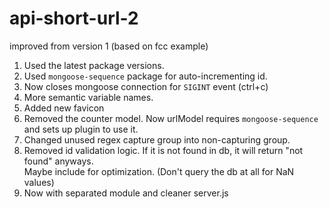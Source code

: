 # api-short-url-2
improved from version 1 (based on fcc example)  
1. Used the latest package versions.
2. Used `mongoose-sequence` package for auto-incrementing id.
3. Now closes mongoose connection for `SIGINT` event (ctrl+c)
4. More semantic variable names.
5. Added new favicon
6. Removed the counter model. Now urlModel requires `mongoose-sequence` and sets up plugin to use it.
7. Changed unused regex capture group into non-capturing group.
8. Removed id validation logic. If it is not found in db, it will return "not found" anyways.  
   Maybe include for optimization. (Don't query the db at all for NaN values)  
9. Now with separated module and cleaner server.js

   
    


